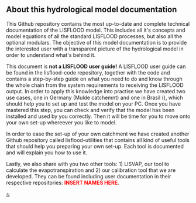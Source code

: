 ## About this hydrological model documentation

This Github repository contains the most up-to-date and complete technical documentation of the LISFLOOD model. This includes all it's concepts and model equations of all the standard LISFLOOD processes, but also all the optional modulars. The objective of this model documentation is to provide the interested user with a transparent picture of the hydrological model in order to understand what's behind it.

This document is **not a LISFLOOD user guide!** A LISFLOOD user guide can be found in the lisflood-code repository, together with the code and contains a step-by-step guide on what you need to do and know through the whole chain from the system requirements to receiving the LISFLOOD output. In order to apply this knowledge into practise we have created two use cases, one in Germany (Mulde catchemnt) and one in Brasil (), which should help you to set up and test the model on your PC. Once you have mastered this step, you can check and verify that the model has been installed and used by you correctly. Then it will be time for you to move onto your own set-up whereever you like to model.

In order to ease the set-up of your own catchment we have created another Github repository called lisflood-utilities that contains all kind of useful tools that should help you preparing your own set-up. Each tool is documented and will explain you how to use it.

Lastly, we also share with you two other tools: 1) LISVAP, our tool to calculate the evapotranspiration and 2) our calibration tool that we are developed. They can be found including user documentation in their respective repositories: 
<span style="color:red"> **INSERT NAMES HERE**</span>.



[🔝](#top)
